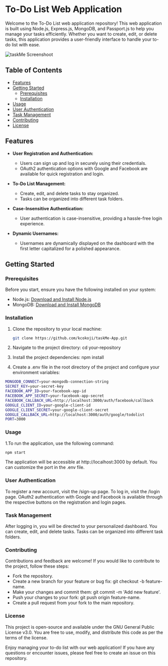 # To-Do List Web Application

Welcome to the To-Do List web application repository! This web application is built using Node.js, Express.js, MongoDB, and Passport.js to help you manage your tasks efficiently. Whether you want to create, edit, or delete tasks, this application provides a user-friendly interface to handle your to-do list with ease.

![taskMe Screenshoot](https://github.com/kcokoji/taskMe-App/assets/100976015/171b9f38-7c1d-4975-b2a4-af25a9852d2e)


## Table of Contents

- [Features](#features)
- [Getting Started](#getting-started)
  - [Prerequisites](#prerequisites)
  - [Installation](#installation)
- [Usage](#usage)    
- [User Authentication](#user-authentication)
- [Task Management](#task-management)
- [Contributing](#contributing)
- [License](#license)

## Features
- **User Registration and Authentication:**
  - Users can sign up and log in securely using their credentials.
  - OAuth2 authentication options with Google and Facebook are available for quick registration and login.

- **To-Do List Management:**
  - Create, edit, and delete tasks to stay organized.
  - Tasks can be organized into different task folders.

- **Case-Insensitive Authentication:**
  - User authentication is case-insensitive, providing a hassle-free login experience.

- **Dynamic Usernames:**
  - Usernames are dynamically displayed on the dashboard with the first letter capitalized for a polished appearance.

## Getting Started

### Prerequisites

Before you start, ensure you have the following installed on your system:

- Node.js: [Download and Install Node.js](https://nodejs.org/)
- MongoDB: [Download and Install MongoDB](https://www.mongodb.com/try/download/community)

### Installation

1. Clone the repository to your local machine:

   ```bash
   git clone https://github.com/kcokoji/taskMe-App.git
   
2. Navigate to the project directory:
   cd your-repository
3. Install the project dependencies:
npm install
4. Create a .env file in the root directory of the project and configure your environment variables:
```bash
MONGODB_CONNECT=your-mongodb-connection-string
SECRET_KEY=your-secret-key
FACEBOOK_APP_ID=your-facebook-app-id
FACEBOOK_APP_SECRET=your-facebook-app-secret
FACEBOOK_CALLBACK_URL=http://localhost:3000/auth/facebook/callback
GOOGLE_CLIENT_ID=your-google-client-id
GOOGLE_CLIENT_SECRET=your-google-client-secret
GOOGLE_CALLBACK_URL=http://localhost:3000/auth/google/todolist
PORT=3000
```

### Usage
1.To run the application, use the following command:
```bash
npm start
```
The application will be accessible at http://localhost:3000 by default. You can customize the port in the .env file.

### User Authentication
To register a new account, visit the /sign-up page.
To log in, visit the /login page.
OAuth2 authentication with Google and Facebook is available through the respective buttons on the registration and login pages.


### Task Management
After logging in, you will be directed to your personalized dashboard.
You can create, edit, and delete tasks.
Tasks can be organized into different task folders.

### Contributing
Contributions and feedback are welcome! If you would like to contribute to the project, follow these steps:

- Fork the repository.
- Create a new branch for your feature or bug fix: git checkout -b feature-name.
- Make your changes and commit them: git commit -m 'Add new feature'.
- Push your changes to your fork: git push origin feature-name.
- Create a pull request from your fork to the main repository.

### License
This project is open-source and available under the GNU General Public License v3.0. You are free to use, modify, and distribute this code as per the terms of the license.

Enjoy managing your to-do list with our web application! If you have any questions or encounter issues, please feel free to create an issue on this repository.

